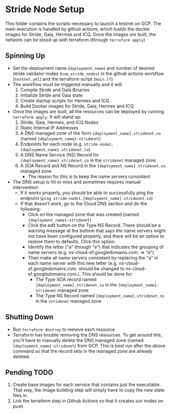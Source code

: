 # Stride Node Setup

This folder contains the scripts necessary to launch a testnet on GCP. The main execution is handled by github actions, which builds the docker images for Stride, Gaia, Hermes and ICQ. Once the images are built, the network can be stood up with terraform (through `terraform apply`)

## Spinning Up
* Set the deployment name (`deployment_name`) and number of desired stride validator nodes (`num_stride_nodes`) in the github actions workflow (`testnet.yml`) and the terraform script (`main.tf`)
* The workflow must be triggered manually and it will:
    1. Compile Stride and Gaia Binaries
    2. Initialize Stride and Gaia state
    3. Create startup scripts for Hermes and ICQ
    4. Build Docker images for Stride, Gaia, Hermes and ICQ
* Once the images are built, all the resources can be deployed by running `terraform apply`. It will stand up:
    1. Stride, Gaia, Hermes, and ICQ Nodes
    2. Static Internal IP Addresses
    3. A DNS managed zone of the form `{deployment_name}.stridenet.co` (named `{deployment_name}-stridenet`)
    4. Endpoints for each node (e.g. `stride-node1.{deployment_name}.stridenet.co`)
    5. A DNS Name Service (NS) Record for `{deployment_name}.stridenet.co` in the `stridenet` managed zone
    6. A SOA Record and NS Record in the `{deployment_name}.stridenet.co` managed zone
        * The reason for this is to keep the name servers consistent 
* The DNS setup is hit or miss and sometimes requires manual intervention. 
    * If it works properly, you should be able to successfully ping the endpoint (`ping stride-node1.{deployment_name}.stridenet.co`)
    * If that doesn't work, go to the Cloud DNS section and do the following:
        * Click on the managed zone that was created (named `{deployment_name}-stridenet`)
        * Click the edit button on the Type NS Record. There should be a warning message at the bottom that says the name servers might not have been configured properly, and there will be an option to restore them to defaults. Click this option.
        * Identify the letter ("a" through "e") that indicates the grouping of name servers (e.g. ns-cloud-e1.googledomains.com. => "e")
        * Then make all name servers consistent by replacing the "a" in each name server with this new letter (e.g. ns-cloud-a1.googledomains.com. should be changed to ns-cloud-e1.googledomains.com.). This should be done for:
            * The Type SOA record named `{deployment_name}.stridenet.co` in the `{deployment_name}-stridenet` managed zone
            * The Type NS Record named `{deployment_name}.stridenet.co` in the `stridenet` managed zone
## Shutting Down
* Run `terraform destroy` to remove each resource.
* Terraform has trouble removing the DNS resources. To get around this, you'll have to manually delete the DNS managed zone (named `{deployment_name}-stridenet`) from GCP. This is best run after the above command so that the record sets in the managed zone are already deleted.
## Pending TODO
1. Create base images for each service that contains just the executable. That way, the image building step will simply have to copy the new state files in.
2. Link the terraform step in Github Actions so that it creates our nodes on push 


